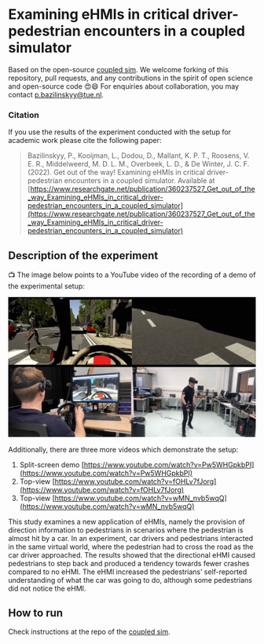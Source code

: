 # Examining eHMIs in critical driver-pedestrian encounters in a coupled simulator

Based on the open-source [coupled sim](https://github.com/bazilinskyy/coupled-sim). We welcome forking of this repository, pull requests, and any contributions in the spirit of open science and open-source code 😍😄 For enquiries about collaboration, you may contact p.bazilinskyy@tue.nl.

### Citation
If you use the results of the experiment conducted with the setup for academic work please cite the following paper:

> Bazilinskyy, P., Kooijman, L., Dodou, D., Mallant, K. P. T., Roosens, V. E. R., Middelweerd, M. D. L. M., Overbeek, L. D., & De Winter, J. C. F. (2022). Get out of the way! Examining eHMIs in critical driver-pedestrian encounters in a coupled simulator. Available at [https://www.researchgate.net/publication/360237527_Get_out_of_the_way_Examining_eHMIs_in_critical_driver-pedestrian_encounters_in_a_coupled_simulator](https://www.researchgate.net/publication/360237527_Get_out_of_the_way_Examining_eHMIs_in_critical_driver-pedestrian_encounters_in_a_coupled_simulator)

## Description of the experiment
:tv: The image below points to a YouTube video of the recording of a demo of the experimental setup:

[![demo video](ReadmeFiles/thumbnail_demo_video.jpg)](https://www.youtube.com/watch?v=CC4KMyK4fUw)

Additionally, there are three more videos which demonstrate the setup:
1. Split-screen demo [https://www.youtube.com/watch?v=Pw5WHGpkbPI](https://www.youtube.com/watch?v=Pw5WHGpkbPI)
2. Top-view [https://www.youtube.com/watch?v=fOHLv7fJorg](https://www.youtube.com/watch?v=fOHLv7fJorg)
3. Top-view [https://www.youtube.com/watch?v=wMN_nvb5wqQ](https://www.youtube.com/watch?v=wMN_nvb5wqQ)

This study examines a new application of eHMIs, namely the provision of direction information to pedestrians in scenarios where the pedestrian is almost hit by a car. In an experiment, car drivers and pedestrians interacted in the same virtual world, where the pedestrian had to cross the road as the car driver approached. The results showed that the directional eHMI caused pedestrians to step back and produced a tendency towards fewer crashes compared to no eHMI. The eHMI increased the pedestrians’ self-reported understanding of what the car was going to do, although some pedestrians did not notice the eHMI.

## How to run
Check instructions at the repo of the [coupled sim](https://github.com/bazilinskyy/coupled-sim#how-to-run).
